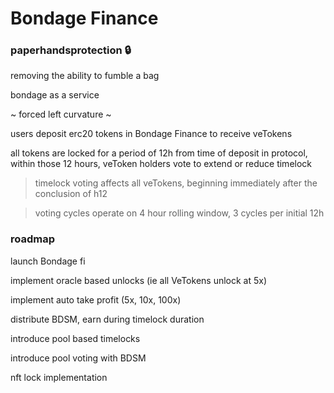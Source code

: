 # Bondage Finance
### paperhandsprotection 🔒 

removing the ability to fumble a bag

bondage as a service

~ forced left curvature ~

users deposit erc20 tokens in Bondage Finance to receive veTokens

all tokens are locked for a period of 12h from time of deposit in protocol, within those 12 hours, veToken holders vote to extend or reduce timelock
> timelock voting affects all veTokens, beginning immediately after the conclusion of h12

> voting cycles operate on 4 hour rolling window, 3 cycles per initial 12h

### roadmap 
launch Bondage fi

implement oracle based unlocks (ie all VeTokens unlock at 5x)

implement auto take profit (5x, 10x, 100x)

distribute BDSM, earn during timelock duration

introduce pool based timelocks

introduce pool voting with BDSM

nft lock implementation
